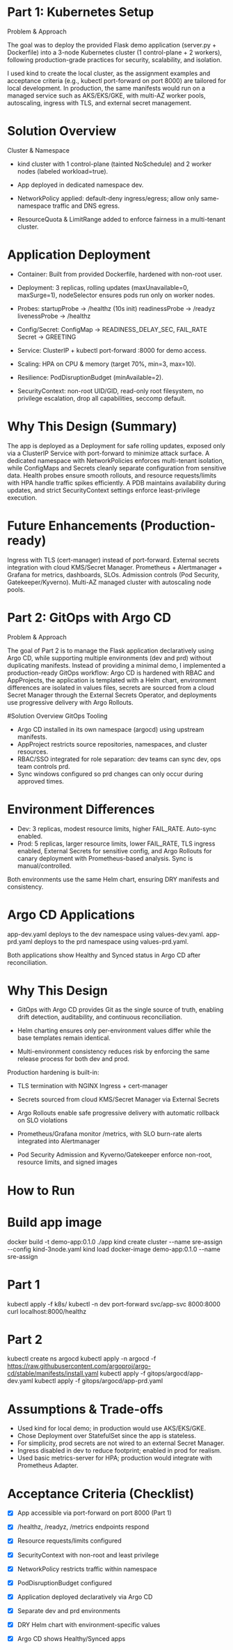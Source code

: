 # Part 1: Kubernetes Setup

Problem & Approach

The goal was to deploy the provided Flask demo application (server.py + Dockerfile) into a 3-node Kubernetes cluster (1 control-plane + 2 workers), following production-grade practices for security, scalability, and isolation.

I used kind to create the local cluster, as the assignment examples and acceptance criteria (e.g., kubectl port-forward on port 8000) are tailored for local development. 
In production, the same manifests would run on a managed service such as AKS/EKS/GKE, with multi-AZ worker pools, autoscaling, ingress with TLS, and external secret management.


# Solution Overview

Cluster & Namespace

- kind cluster with 1 control-plane (tainted NoSchedule) and 2 worker nodes (labeled workload=true).

- App deployed in dedicated namespace dev.

- NetworkPolicy applied: default-deny ingress/egress; allow only same-namespace traffic and DNS egress.

- ResourceQuota & LimitRange added to enforce fairness in a multi-tenant cluster.

# Application Deployment

- Container: Built from provided Dockerfile, hardened with non-root user. 

- Deployment: 3 replicas, rolling updates (maxUnavailable=0, maxSurge=1), nodeSelector ensures pods run only on worker nodes.

- Probes:
    startupProbe → /healthz (10s init)
    readinessProbe → /readyz
    livenessProbe → /healthz

- Config/Secret:
   ConfigMap → READINESS_DELAY_SEC, FAIL_RATE
   Secret → GREETING

- Service: ClusterIP + kubectl port-forward :8000 for demo access.

- Scaling: HPA on CPU & memory (target 70%, min=3, max=10).

- Resilience: PodDisruptionBudget (minAvailable=2).

- SecurityContext: non-root UID/GID, read-only root filesystem, no privilege escalation,
  drop all capabilities, seccomp default.


# Why This Design (Summary)

The app is deployed as a Deployment for safe rolling updates, exposed only via a ClusterIP Service with port-forward to minimize attack surface. A dedicated namespace with NetworkPolicies enforces multi-tenant isolation, while ConfigMaps and Secrets cleanly separate configuration from sensitive data. Health probes ensure smooth rollouts, and resource requests/limits with HPA handle traffic spikes efficiently. A PDB maintains availability during updates, and strict SecurityContext settings enforce least-privilege execution.

# Future Enhancements (Production-ready)

Ingress with TLS (cert-manager) instead of port-forward.
External secrets integration with cloud KMS/Secret Manager.
Prometheus + Alertmanager + Grafana for metrics, dashboards, SLOs.
Admission controls (Pod Security, Gatekeeper/Kyverno).
Multi-AZ managed cluster with autoscaling node pools.



# Part 2: GitOps with Argo CD

Problem & Approach

The goal of Part 2 is to manage the Flask application declaratively using Argo CD, while supporting multiple environments (dev and prd) without duplicating manifests. Instead of providing a minimal demo, I implemented a production-ready GitOps workflow: Argo CD is hardened with RBAC and AppProjects, the application is templated with a Helm chart, environment differences are isolated in values files, secrets are sourced from a cloud Secret Manager through the External Secrets Operator, and deployments use progressive delivery with Argo Rollouts.

#Solution Overview
GitOps Tooling

- Argo CD installed in its own namespace (argocd) using upstream manifests.
- AppProject restricts source repositories, namespaces, and cluster resources.
- RBAC/SSO integrated for role separation: dev teams can sync dev, ops team controls prd.
- Sync windows configured so prd changes can only occur during approved times.

# Environment Differences

- Dev: 3 replicas, modest resource limits, higher FAIL_RATE. Auto-sync enabled.
- Prod: 5 replicas, larger resource limits, lower FAIL_RATE, TLS ingress enabled, External Secrets for sensitive config, and Argo Rollouts for canary deployment with Prometheus-based analysis. Sync is manual/controlled.

Both environments use the same Helm chart, ensuring DRY manifests and consistency.

# Argo CD Applications

app-dev.yaml deploys to the dev namespace using values-dev.yaml.
app-prd.yaml deploys to the prd namespace using values-prd.yaml.

Both applications show Healthy and Synced status in Argo CD after reconciliation.

# Why This Design

- GitOps with Argo CD provides Git as the single source of truth, enabling drift detection, auditability, and continuous reconciliation.

- Helm charting ensures only per-environment values differ while the base templates remain identical.

- Multi-environment consistency reduces risk by enforcing the same release process for both dev and prod.

Production hardening is built-in:

- TLS termination with NGINX Ingress + cert-manager

- Secrets sourced from cloud KMS/Secret Manager via External Secrets

- Argo Rollouts enable safe progressive delivery with automatic rollback on SLO violations

- Prometheus/Grafana monitor /metrics, with SLO burn-rate alerts integrated into Alertmanager

- Pod Security Admission and Kyverno/Gatekeeper enforce non-root, resource limits, and signed images

# How to Run

# Build app image
docker build -t demo-app:0.1.0 ./app
kind create cluster --name sre-assign --config kind-3node.yaml
kind load docker-image demo-app:0.1.0 --name sre-assign

# Part 1
kubectl apply -f k8s/
kubectl -n dev port-forward svc/app-svc 8000:8000
curl localhost:8000/healthz

# Part 2
kubectl create ns argocd
kubectl apply -n argocd -f https://raw.githubusercontent.com/argoproj/argo-cd/stable/manifests/install.yaml
kubectl apply -f gitops/argocd/app-dev.yaml
kubectl apply -f gitops/argocd/app-prd.yaml


# Assumptions & Trade-offs

- Used kind for local demo; in production would use AKS/EKS/GKE.
- Chose Deployment over StatefulSet since the app is stateless.
- For simplicity, prod secrets are not wired to an external Secret Manager.
- Ingress disabled in dev to reduce footprint; enabled in prod for realism.
- Used basic metrics-server for HPA; production would integrate with Prometheus Adapter.

# Acceptance Criteria (Checklist)

- [x] App accessible via port-forward on port 8000 (Part 1)
- [x] /healthz, /readyz, /metrics endpoints respond
- [x] Resource requests/limits configured
- [x] SecurityContext with non-root and least privilege
- [x] NetworkPolicy restricts traffic within namespace
- [x] PodDisruptionBudget configured
- [x] Application deployed declaratively via Argo CD
- [x] Separate dev and prd environments
- [x] DRY Helm chart with environment-specific values
- [x] Argo CD shows Healthy/Synced apps

